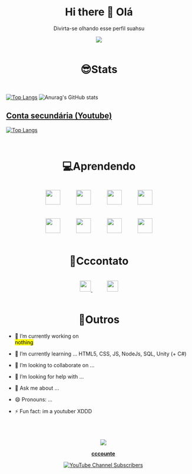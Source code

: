 <h1 align='center'> Hi there 👋 Olá </h1>

<div align='center'>
  
  <p>Divirta-se olhando esse perfil suahsu </p>
  
  <img src="https://media.giphy.com/media/11lxCeKo6cHkJy/source.gif">

</div><br>

<h1 align='center'>😎Stats</h1><br>

[![Top Langs](https://github-readme-stats.vercel.app/api/top-langs/?username=DanielNasc&layout=compact)](https://github.com/anuraghazra/github-readme-stats)
![Anurag's GitHub stats](https://github-readme-stats.vercel.app/api?username=DanielNasc&hide=prs)

## <a href="https://github.com/cccounte">Conta secundária (Youtube)</a>
[![Top Langs](https://github-readme-stats.vercel.app/api/top-langs/?username=cccounte&layout=compact)](https://github.com/anuraghazra/github-readme-stats)

<br>
  <h1 align='center'>💻Aprendendo</h1>

<div align='center'>
  
  <br>
  <div align='center'>
    <img height='40' src='https://img.shields.io/badge/HTML5-E34F26?style=for-the-badge&logo=html5&logoColor=white'>
    &nbsp;&nbsp;&nbsp;&nbsp;&nbsp;&nbsp;&nbsp;&nbsp;&nbsp;
    <img height='40' src='https://img.shields.io/badge/CSS3-1572B6?style=for-the-badge&logo=css3&logoColor=white'>
    &nbsp;&nbsp;&nbsp;&nbsp;&nbsp;&nbsp;&nbsp;&nbsp;&nbsp;
    <img height='40'src='https://img.shields.io/badge/JavaScript-323330?style=for-the-badge&logo=javascript&logoColor=F7DF1E&color=1f1f1f'>
    &nbsp;&nbsp;&nbsp;&nbsp;&nbsp;&nbsp;&nbsp;&nbsp;&nbsp;
    <img height='40' src='https://img.shields.io/badge/Node.js-43853D?style=for-the-badge&logo=node.js&logoColor=white'>
    <br><br><br>
    <img height='40' src='https://img.shields.io/badge/Unity-100000?style=for-the-badge&logo=unity&logoColor=white&color=1f1f1f'>
    &nbsp;&nbsp;&nbsp;&nbsp;&nbsp;&nbsp;&nbsp;&nbsp;&nbsp;
    <img height='40' src='https://img.shields.io/badge/React-20232A?style=for-the-badge&logo=react&logoColor=61DAFB'>
    &nbsp;&nbsp;&nbsp;&nbsp;&nbsp;&nbsp;&nbsp;&nbsp;&nbsp;
    <img height='40' src='https://img.shields.io/badge/TypeScript-007ACC?style=for-the-badge&logo=typescript&logoColor=white'>
    &nbsp;&nbsp;&nbsp;&nbsp;&nbsp;&nbsp;&nbsp;&nbsp;&nbsp;
    <img height='40' src='https://img.shields.io/badge/MongoDB-4EA94B?style=for-the-badge&logo=mongodb&logoColor=white'>
  
  </div>
<br>
</div>

  <h1 align='center'>📧Cccontato</h1>
<br>
<div align='center'> 
  
  <a  href='https://twitter.com/cccounte'>
    <img height='30' src='https://img.shields.io/badge/Twitter-1DA1F2?style=for-the-badge&logo=twitter&logoColor=white'>
   </a> 
   &nbsp;&nbsp;&nbsp;&nbsp;&nbsp;&nbsp;&nbsp;&nbsp;&nbsp;
  <a href ='mailto:danielnasc15987@gmail.com'>
    <img height='30' src='https://img.shields.io/badge/Gmail-D14836?style=for-the-badge&logo=gmail&logoColor=white'>
  </a>
</div>

<br>

<h1 align='center'>🦊Outros</h1>


- 🔭 I’m currently working on <br>
   <mark>nothing</mark>
- 🌱 I’m currently learning ... HTML5, CSS, JS, NodeJs, SQL, Unity (+ C#)
- 👯 I’m looking to collaborate on ...
- 🤔 I’m looking for help with ...
- 💬 Ask me about ...
- 😄 Pronouns: ... 
- ⚡ Fun fact: 
  im a youtuber XDDD


  <br><br>
  <div  align='center'>
  <a href='https://youtube.com/c/cccounte'>
  <img align='center' src='https://yt3.ggpht.com/BqJeQQx0lBTgVQQuhRYQh0in4-qB2BQ5jA5xJS8LcGbtrcb3uyrJsd8BL2EQiwfEGMyJjMKF=s88-c-k-c0x00ffffff-no-rj'>
  <p><strong>cccounte</strong></p>
  <img align='center' alt="YouTube Channel Subscribers" src="https://img.shields.io/youtube/channel/subscribers/UCKVpeZ6tnKIv3ft_HBjNDKw?color=d00000&logo=youtube&style=for-the-badge">
  </a>
  <div>


